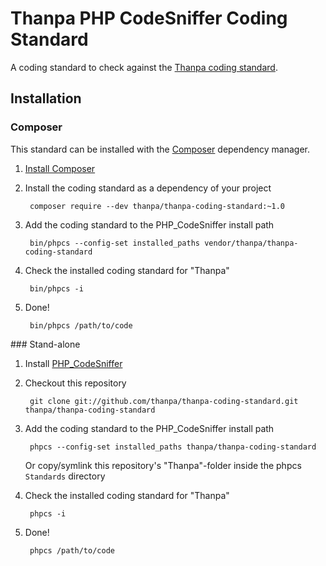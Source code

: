 # Thanpa PHP CodeSniffer Coding Standard

A coding standard to check against the [Thanpa coding standard](http://www.thanpa.com/coding-standard.html).

## Installation

### Composer

This standard can be installed with the [Composer](https://getcomposer.org/) dependency manager.

1. [Install Composer](https://getcomposer.org/doc/00-intro.md)

2. Install the coding standard as a dependency of your project

        composer require --dev thanpa/thanpa-coding-standard:~1.0

3. Add the coding standard to the PHP_CodeSniffer install path

        bin/phpcs --config-set installed_paths vendor/thanpa/thanpa-coding-standard

4. Check the installed coding standard for "Thanpa"

        bin/phpcs -i

5. Done!

        bin/phpcs /path/to/code

### Stand-alone

1. Install [PHP_CodeSniffer](https://github.com/squizlabs/PHP_CodeSniffer)

2. Checkout this repository

        git clone git://github.com/thanpa/thanpa-coding-standard.git thanpa/thanpa-coding-standard

3. Add the coding standard to the PHP_CodeSniffer install path

        phpcs --config-set installed_paths thanpa/thanpa-coding-standard

   Or copy/symlink this repository's "Thanpa"-folder inside the phpcs `Standards` directory

4. Check the installed coding standard for "Thanpa"

        phpcs -i

5. Done!

        phpcs /path/to/code
